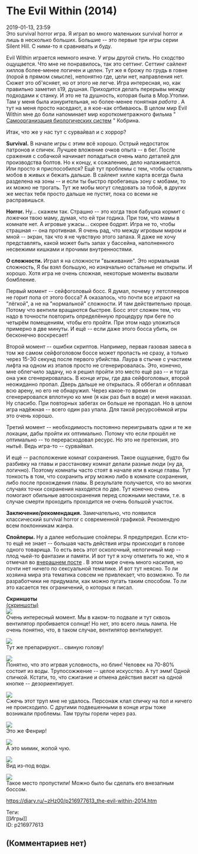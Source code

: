 The Evil Within (2014)
======================

  
2019-01-13, 23:59  
 Это survival horror игра. Я играл во много маленьких survival horror и лишь в несколько больших. Большие -- это первые три игры серии Silent Hill. С ними-то я сравнивать и буду.   
   
 Evil Within играется немного иначе. У игры другой стиль. Но сходство ощущается. Что мне не понравилось, так это сеттинг. Сеттинг сайлент хиллов более-менее логичен и целен. Тут же я брожу по грудь в говне (порой в прямом смысле), непонятно где, цели нет, направления нет. Сюжет это об'ясняет, но от этого не легче. Игра интересная, но, как правильно заметил s19, душная. Приходится делать перерывы между подходами к станку. И это не та душность, которая была в Мор.Утопии. Там у меня была изнурительная, но более-менее понятная  *работа*  . А тут на меня просто наседают, а я кое-как отбиваюсь. В целом мир Evil Within мне до боли напоминает мир короткометражного фильма "  [Самоорганизация биологических систем](https://www.youtube.com/watch?v=radO5uqqyDw)  " Кобрина.   
   
 Итак, что же у нас тут с сурвайвал и с хоррор?   
   
  **Survival.**  В начале игры с этим всё хорошо. Острый недостаток патронов и спичек. Лучшее вложение очков опыта -- в бег. После сражения с собачкой начинает попадаться очень мало деталей для производства болтов. Но к концу, к сожалению, дело налаживается. Или просто я приспособился? Ещё тут проблемы с тем, чтобы оставлять мобов в живых и бежать дальше. В сайлент хилле карта всегда была разделена на зоны -- и если ты быстро пробегаешь зону с мобами, то их можно не трогать. Тут же мобы могут следовать за тобой, в других же местах тебя просто дальше не пустят, пока со всеми не расправишься.   
   
  **Horror.**  Ну... скажем так. Страшно -- это когда твоя бабушка кормит с ложечки твою маму, думая, что ей три годика. При том, что мамы в комнате нет. А игровые ужасы... скорее бодрят. Игра не то, чтобы страшная -- она противная. Я очень рад, что между игровым миром и мной -- экран, так что я не чувствую этого запаха. Я даже не хочу представлять, какой может быть запах у бассейна, наполненного несвежими кишками и прочими внутренностями.   
   
  **О сложности.**  Играл я на сложности "выживание". Это нормальная сложность, Я бы взял большую, но изначально остальные не открыты. И хорошо. Хотя игра не очень сложная, некоторые моменты вызвали бомбление.   
   
 Первый момент -- сейфоголовый босс. Я думал, почему у летсплееров не горит попа от этого босса? А оказалось, что почти все играют на "лёгкой", а не на "нормальной" сложности. И там действительно проще. Потому что вентили вращаются быстрее. Босс этот сложен тем, что надо в точности повторить определённую процедуру при беге по четырём помещениям, чтобы его пройти. При этом надо уложиться примерно в две минуты. И ещё -- если даже этого босса убить, он бесконечно воскресает!   
   
 Второй момент -- ошибки скриптов. Например, первая газовая завеса в том же самом сейфоголовом боссе может пропасть не сразу, а только через 15-30 секунд после первого убийства. Лаура в стычке с участием лифта на одном из этапов просто не сгенерировалась. Это, конечно, мне облегчило задачу, но я решил пройти это место ещё раз -- и тогда она уже сгенерировалась. В конце игры, где два сейфоголовых, второй неожиданно пропал. Дверь дальше не открылась. Я оббегал и обплавал всю арену, но его не обнаружил. Через какое-то время он сгенерировался вплотную ко мне (я как раз был в воде) и меня наказал. Ну спасибо. При повторных забегах он больше не пропадал. Но в целом игра надёжная -- всего один раз упала. Для такой ресурсоёмкой игры это очень хорошо.   
   
 Третий момент -- необходимость постоянно переигрывать одни и те же локации, дабы пройти их оптимально. Потому что если прошёл не оптимально -- то перерасходовал ресурс. Но это не претензия, это нытьё. Ведь игра-то -- сурвайвал.   
   
 И ещё -- расположение комнат сохранения. Такое ощущение, будто бы разбивку на главы и расстановку комнат делали разные люди (ну да, логично). Поэтому комнаты часто стоят в начале или в конце главы. Тут тонкость в том, что сохранить игру можно либо в комнате сохранения, либо после прохождения главы. В результате получается, что во многих случаях точки сохранения находятся по две. Тут конечно очень помогают обильные автосохранения перед сложными местами, т.е. в случае смерти проходить проходится не очень большой участок.   
   
  **Заключение/рекомендация.**  Замечательно, что появился классический survival horror с современной графикой. Рекомендую всем поклонникам жанра.   
   
  **Спойлеры.**  Ну а далее небольшие спойлеры. Я предупредил. Если кто-то ещё не знает -- большая часть действия игры происходит в голове одного товарища. То есть весь этот осколочный, нелогичный мир -- плод чьей-то фантазии и памяти. И вот тут я хочу отметить то же, что я отмечал во  [вчерашнем посте](Насилие%20и%20сексуальность%20в%20массовой%20культуре)  . В этом мире очень много насилия, но почти нет ничего по сексуальной тематике. И вот тут неясно. То ли хозяина мира эта тематика совсем не привлекает, что возможно. То ли разработчики не придумали, как можно пугать таким способом. То ли это касается тех ограничений, о которых я писал.   
   
  **Скриншоты**    
  [(скриншоты)](https://zHz00.diary.ru/p216977613.htm?index=1#linkmore216977613m1)       
  [![](https://i.imgur.com/Lg5NLFKl.jpg)](https://i.imgur.com/Lg5NLFK.jpg)    
 Очень интересный момент. Мы в каком-то подвале и тут сквозь вентилятор пробивается солнце! Но нет, это всего лишь лампа. Не очень понятно, что, в таком случае, вентилятор вентилирует.   
   
  [![](https://i.imgur.com/tp9Na4Hl.jpg)](https://i.imgur.com/tp9Na4H.jpg)    
 Тут же препарируют... свиную голову!   
   
  [![](https://i.imgur.com/HCB0wFpl.jpg)](https://i.imgur.com/HCB0wFp.jpg)    
 Понятно, что это игрвая условность, но блин! Человек на 70-80% состоит из воды. Трупосожжение -- целое искусство. А тут эмм! Одной спичкой. Кстати, то, что сжигание и отмена действия висят на одной кнопке -- дезориентирует.   
   
  [![](https://i.imgur.com/DsEicTOl.jpg)](https://i.imgur.com/DsEicTO.jpg)    
 Сжечь этот труп мне не удалось. Персонаж клал спичку на пол и ничего не происходило. С другими подвешенными в конце игры тоже возникали проблемы. Там трупы горели через раз.   
   
  [![](https://i.imgur.com/sKdFQhzl.jpg)](https://i.imgur.com/sKdFQhz.jpg)    
 Это же Фенрир!   
   
  [![](https://i.imgur.com/KBecjMsl.jpg)](https://i.imgur.com/KBecjMs.jpg)    
 А это мимик, жопой чую.   
   
  [![](https://i.imgur.com/pQzCLrYl.jpg)](https://i.imgur.com/pQzCLrY.jpg)    
 Вид из-под воды.   
   
  [![](https://i.imgur.com/JR1uDHIl.jpg)](https://i.imgur.com/JR1uDHI.jpg)    
 Такое место пропустили! Можно было бы сделать его внезапным боссом.   
      
  
<https://diary.ru/~zHz00/p216977613_the-evil-within-2014.htm>  
  
Теги:  
[[Игры]]  
ID: p216977613  


(Комментариев нет)
------------------